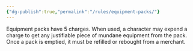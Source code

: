```yaml
---
{"dg-publish":true,"permalink":"/rules/equipment-packs/"}
---
```


Equipment packs have 5 charges. When used, a character may expend a charge to get any justifiable piece of mundane equipment from the pack. Once a pack is emptied, it must be refilled or rebought from a merchant.